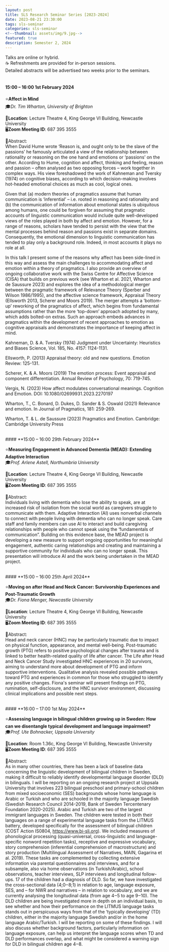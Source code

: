 ```yaml
---
layout: post
title: SLS Research Seminar Series [2023-2024]
date: 2023-08-21 23:30:00
tags: sls-seminar
categories: sls-seminar
<!--thumbnail: assets/img/9.jpg-->
featured: true
description: Semester 2, 2024
---
```


Talks are online or hybrid.  
☕ Refreshments are provided for in-person sessions.   
Detailed abstracts will be advertised two weeks prior to the seminars.  
<br>


#### **15:00 – 16:00 1st February 2024**

⭐**Affect in Mind**  
🎓*Dr. Tim Wharton, University of Brighton*  

📍**Location**: Lecture Theatre 4, King George VI Building, Newcastle University  
🖥️**Zoom Meeting ID**: 687 395 3555  
  
📃Abstract:  
When David Hume wrote ‘Reason is, and ought only to be the slave of the passions’ he famously articulated a view of the relationship between rationality or reasoning on the one hand and emotions or ‘passions’ on the other. According to Hume, cognition and affect, thinking and feeling, reason and passion – often analysed as two opposing forces – work together in complex ways. His view foreshadowed the work of Kahneman and Tversky (1974) on cognitive biases, according to which decision-making involves hot-headed emotional choices as much as cool, logical ones.

Given that (a) modern theories of pragmatics assume that human communication is ‘inferential’ – i.e. rooted in reasoning and rationality and (b) the communication of information about emotional states is ubiquitous among humans, one could be forgiven for assuming that pragmatic accounts of linguistic communication would include quite well-developed views of the roles played in both by affect and emotion. However, for a range of reasons, scholars have tended to persist with the view that the mental processes behind reason and passions exist in separate domains. Consequently, the emotional dimension to linguistic communication has tended to play only a background role. Indeed, in most accounts it plays no role at all.

In this talk I present some of the reasons why affect has been side-lined in this way and assess the main challenges to accommodating affect and emotion within a theory of pragmatics. I also provide an overview of ongoing collaborative work with the Swiss Centre for Affective Science (CISA) that builds on previous work (see Wharton et al. 2021, Wharton and de Saussure 2023) and explores the idea of a methodological merger between the pragmatic framework of Relevance Theory (Sperber and Wilson 1986/1995), and the affective science framework, Appraisal Theory (Ellsworth 2013, Scherer and Moors 2019). The merger attempts a ‘bottom-up’ reworking of the pragmatics of affect, which begins from fundamental assumptions rather than the more ‘top-down’ approach adopted by many, which adds bolted-on extras. Such an approach embeds advances in pragmatics within the development of recent approaches to emotion as cognitive appraisals and demonstrates the importance of keeping affect in mind.

Kahneman, D. & A. Tversky (1974) Judgment under Uncertainty: Heuristics and Biases Science, Vol. 185, No. 4157: 1124-1131.

Ellsworth, P. (2013) Appraisal theory: old and new questions. Emotion Review: 125-131.

Scherer, K. & A. Moors (2019) The emotion process: Event appraisal and component differentiation. Annual Review of Psychology, 70: 719-745.

Vergis, N. (2023) How affect modulates conversational meanings. Cognition and Emotion. DOI: 10.1080/02699931.2023.2270197

Wharton, T., C. Bonard, D. Dukes, D. Sander & S. Oswald (2021) Relevance and emotion. In Journal of Pragmatics, 181: 259-269.

Wharton, T. & L. de Saussure (2023) Pragmatics and Emotion. Cambridge: Cambridge University Press



<br>
#### **15:00 – 16:00 29th February 2024**

⭐**Measuring Engagement in Advanced Dementia (MEAD): Extending Adaptive Interaction**    
🎓*Prof. Arlene Astell, Northumbria University*   

📍**Location**: Lecture Theatre 4, King George VI Building, Newcastle University  
🖥️**Zoom Meeting ID**: 687 395 3555  
  
📃Abstract:     
Individuals living with dementia who lose the ability to speak, are at increased risk of isolation from the social world as caregivers struggle to communicate with them. Adaptive Interaction (AI) uses nonverbal channels to connect with people living with dementia who can no longer speak. Care staff and family members can use AI to interact and build caregiving relationships with people who cannot speak using the ‘fundamentals of communication”. Building on this evidence base, the MEAD project is developing a new measure to support ongoing opportunities for meaningful engagement, authentic caring relationships and creating and maintaining a supportive community for individuals who can no longer speak. This presentation will introduce AI and the work being undertaken in the MEAD project.

<br>
#### **15:00 – 16:00 25th April 2024**  

⭐**Moving on after Head and Neck Cancer: Survivorship Experiences and Post-Traumatic Growth**  
🎓*Dr. Fiona Menger, Newcastle University*  

📍**Location**: Lecture Theatre 4, King George VI Building, Newcastle University  
🖥️**Zoom Meeting ID**: 687 395 3555  
  
📃Abstract:  
Head and neck cancer (HNC) may be particularly traumatic due to impact on physical function, appearance, and mental well-being. Post-traumatic growth (PTG) refers to positive psychological changes after trauma and is linked to better health-related quality of life after cancer. The Life after Head and Neck Cancer Study investigated HNC experiences in 20 survivors, aiming to understand more about development of PTG and inform supportive interventions. Qualitative analysis revealed possible pathways toward PTG and experiences in common for those who struggled to identify any positive changes. Fiona's seminar will present findings on PTG, rumination, self-disclosure, and the HNC survivor environment, discussing clinical implications and possible next steps.

<br>
#### **16:00 – 17:00 1st May 2024**  

⭐**Assessing language in bilingual children growing up in Sweden: How can we disentangle typical development and language impairment?**  
🎓*Prof. Ute Bohnacker, Uppsala University*  

📍**Location**: Room 1.36c, King George VI Building, Newcastle University  
🖥️**Zoom Meeting ID**: 687 395 3555  
  
📃Abstract:  
As in many other countries, there has been a lack of baseline data concerning the linguistic development of bilingual children in Sweden, making it difficult to reliably identify developmental language disorder (DLD) in bilinguals. I will be reporting on an ongoing research project at Uppsala University that involves 223 bilingual preschool and primary-school children from mixed socioeconomic (SES) backgrounds whose home language is Arabic or Turkish and who are schooled in the majority language Swedish (Swedish Research Council 2014-2019, Bank of Sweden Tercentenary Foundation 2020-2025). Arabic and Turkish are two of the largest immigrant languages in Sweden. The children were tested in both their languages on a range of experimental language tasks from the LITMUS battery, developed specifically for the assessment of bilingual children (COST Action IS0804, https://www.bi-sli.org). We included measures of phonological processing (quasi-universal, cross-linguistic and language-specific nonword repetition tasks), receptive and expressive vocabulary, story comprehension (inferential comprehension of macrostructure) and story production (Multilingual Assessment of Narratives, MAIN, Gagarina et al. 2019). These tasks are complemented by collecting extensive information via parental questionnaires and interviews, and for a subsample, also via home observations (in Turkish/Arabic), school observations, teacher interviews, SLP interviews and longitudinal follow-ups. 17 of the children had a diagnosis of DLD. So far, we have investigated the cross-sectional data (4;0‒8;1) in relation to age, language exposure, SES, and – for NWR and narratives – in relation to vocabulary, and we are currently analysing the longitudinal data (from age 4‒5 to age 9‒10). The DLD children are being investigated more in depth on an individual basis, to see whether and how their performance on the LITMUS language tasks stands out in perspicuous ways from that of the ‘typically developing’ (TD) children, either in the majority language Swedish and/or in the home language Arabic/Turkish. I will be reporting on some of these findings. I will also discuss whether background factors, particularly information on language exposure, can help us interpret the language scores when TD and DLD performances overlap, and what might be considered a warning sign for DLD in bilingual children age 4‒8.